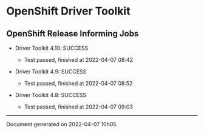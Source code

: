 
OpenShift Driver Toolkit
========================

OpenShift Release Informing Jobs
--------------------------------



* Driver Toolkit 4.10: SUCCESS
  - Test passed, finished at 2022-04-07 08:42








* Driver Toolkit 4.9: SUCCESS
  - Test passed, finished at 2022-04-07 08:52








* Driver Toolkit 4.8: SUCCESS
  - Test passed, finished at 2022-04-07 09:03






---
Document generated on 2022-04-07 10h05.
